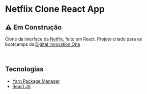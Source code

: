 # Netflix Clone React App
## :warning: **Em Construção**
Clone da interface da [Netflix](https://www.netflix.com/), feito em React. Projeto criado para os bootcamps da [Digital Innovation One](https://digitalinnovation.one/)


&nbsp;
## Tecnologias
* [Yarn Package Manager](https://classic.yarnpkg.com/en/docs/)
* [React JS](https://pt-br.reactjs.org/docs/getting-started.html)

